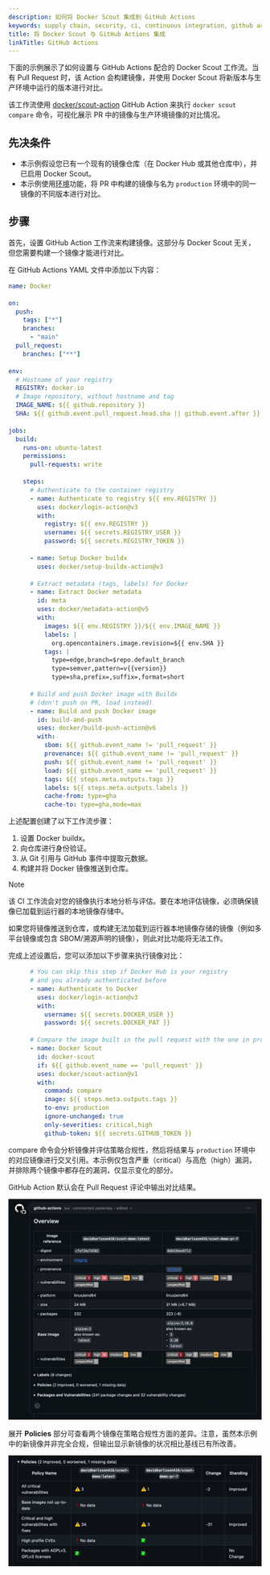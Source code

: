```yaml
---
description: 如何将 Docker Scout 集成到 GitHub Actions
keywords: supply chain, security, ci, continuous integration, github actions
title: 将 Docker Scout 与 GitHub Actions 集成
linkTitle: GitHub Actions
---
```


下面的示例展示了如何设置与 GitHub Actions 配合的 Docker Scout 工作流。当有 Pull Request 时，该 Action 会构建镜像，并使用 Docker Scout 将新版本与生产环境中运行的版本进行对比。

该工作流使用 [docker/scout-action](https://github.com/docker/scout-action) GitHub Action 来执行 `docker scout compare` 命令，可视化展示 PR 中的镜像与生产环境镜像的对比情况。

## 先决条件

- 本示例假设您已有一个现有的镜像仓库（在 Docker Hub 或其他仓库中），并已启用 Docker Scout。
- 本示例使用[环境](../environment/_index.md)功能，将 PR 中构建的镜像与名为 `production` 环境中的同一镜像的不同版本进行对比。

## 步骤

首先，设置 GitHub Action 工作流来构建镜像。这部分与 Docker Scout 无关，但您需要构建一个镜像才能进行对比。

在 GitHub Actions YAML 文件中添加以下内容：

```yaml
name: Docker

on:
  push:
    tags: ["*"]
    branches:
      - "main"
  pull_request:
    branches: ["**"]

env:
  # Hostname of your registry
  REGISTRY: docker.io
  # Image repository, without hostname and tag
  IMAGE_NAME: ${{ github.repository }}
  SHA: ${{ github.event.pull_request.head.sha || github.event.after }}

jobs:
  build:
    runs-on: ubuntu-latest
    permissions:
      pull-requests: write

    steps:
      # Authenticate to the container registry
      - name: Authenticate to registry ${{ env.REGISTRY }}
        uses: docker/login-action@v3
        with:
          registry: ${{ env.REGISTRY }}
          username: ${{ secrets.REGISTRY_USER }}
          password: ${{ secrets.REGISTRY_TOKEN }}
      
      - name: Setup Docker buildx
        uses: docker/setup-buildx-action@v3

      # Extract metadata (tags, labels) for Docker
      - name: Extract Docker metadata
        id: meta
        uses: docker/metadata-action@v5
        with:
          images: ${{ env.REGISTRY }}/${{ env.IMAGE_NAME }}
          labels: |
            org.opencontainers.image.revision=${{ env.SHA }}
          tags: |
            type=edge,branch=$repo.default_branch
            type=semver,pattern=v{{version}}
            type=sha,prefix=,suffix=,format=short

      # Build and push Docker image with Buildx
      # (don't push on PR, load instead)
      - name: Build and push Docker image
        id: build-and-push
        uses: docker/build-push-action@v6
        with:
          sbom: ${{ github.event_name != 'pull_request' }}
          provenance: ${{ github.event_name != 'pull_request' }}
          push: ${{ github.event_name != 'pull_request' }}
          load: ${{ github.event_name == 'pull_request' }}
          tags: ${{ steps.meta.outputs.tags }}
          labels: ${{ steps.meta.outputs.labels }}
          cache-from: type=gha
          cache-to: type=gha,mode=max
```

上述配置创建了以下工作流步骤：

1. 设置 Docker buildx。
2. 向仓库进行身份验证。
3. 从 Git 引用与 GitHub 事件中提取元数据。
4. 构建并将 Docker 镜像推送到仓库。

> [!NOTE]
>
> 该 CI 工作流会对您的镜像执行本地分析与评估。要在本地评估镜像，必须确保镜像已加载到运行器的本地镜像存储中。
>
> 如果您将镜像推送到仓库，或构建无法加载到运行器本地镜像存储的镜像（例如多平台镜像或包含 SBOM/溯源声明的镜像），则此对比功能将无法工作。

完成上述设置后，您可以添加以下步骤来执行镜像对比：

```yaml
      # You can skip this step if Docker Hub is your registry
      # and you already authenticated before
      - name: Authenticate to Docker
        uses: docker/login-action@v3
        with:
          username: ${{ secrets.DOCKER_USER }}
          password: ${{ secrets.DOCKER_PAT }}

      # Compare the image built in the pull request with the one in production
      - name: Docker Scout
        id: docker-scout
        if: ${{ github.event_name == 'pull_request' }}
        uses: docker/scout-action@v1
        with:
          command: compare
          image: ${{ steps.meta.outputs.tags }}
          to-env: production
          ignore-unchanged: true
          only-severities: critical,high
          github-token: ${{ secrets.GITHUB_TOKEN }}
```

compare 命令会分析镜像并评估策略合规性，然后将结果与 `production` 环境中的对应镜像进行交叉引用。本示例仅包含严重（critical）与高危（high）漏洞，并排除两个镜像中都存在的漏洞，仅显示变化的部分。

GitHub Action 默认会在 Pull Request 评论中输出对比结果。

![A screenshot showing the results of Docker Scout output in a GitHub Action](../../images/gha-output.webp)

展开 **Policies** 部分可查看两个镜像在策略合规性方面的差异。注意，虽然本示例中的新镜像并非完全合规，但输出显示新镜像的状况相比基线已有所改善。

![GHA policy evaluation output](../../images/gha-policy-eval.webp)

